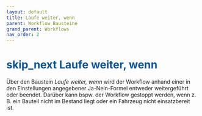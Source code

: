 ```yaml
---
layout: default
title: Laufe weiter, wenn
parent: Workflow Bausteine
grand_parent: Workflows
nav_order: 2
---
```


# <span style="color:#0b5394"><span class="material-icons">skip_next</span> **Laufe weiter, wenn**</span>

Über den Baustein *Laufe weiter, wenn* wird der Workflow anhand einer in den Einstellungen angegebener Ja-Nein-Formel entweder weitergeführt oder beendet.
Darüber kann bspw. der Workflow gestoppt werden, wenn z. B. ein Bauteil nicht im Bestand liegt oder ein Fahrzeug nicht einsatzbereit ist.
